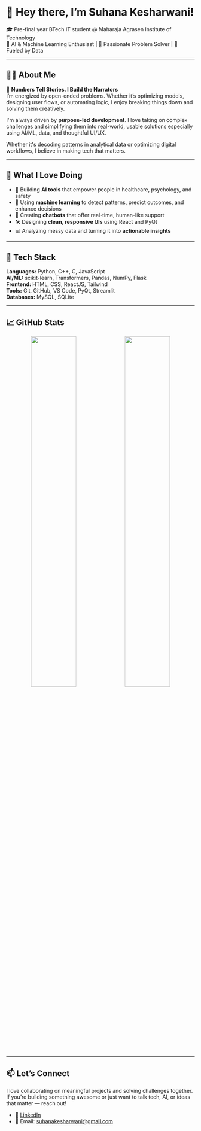 # 👋 Hey there, I’m Suhana Kesharwani!

🎓 Pre-final year BTech IT student @ Maharaja Agrasen Institute of Technology  
🧠 AI & Machine Learning Enthusiast | 🚀 Passionate Problem Solver | 💬 Fueled by Data  

---

## 👩‍💻 About Me

🔢 **Numbers Tell Stories. I Build the Narrators**  
I’m energized by open-ended problems. Whether it’s optimizing models, designing user flows, or automating logic, I enjoy breaking things down and solving them creatively.

I'm always driven by **purpose-led development**. I love taking on complex challenges and simplifying them into real-world, usable solutions especially using AI/ML, data, and thoughtful UI/UX.

Whether it's decoding patterns in analytical data or optimizing digital workflows, I believe in making tech that matters.

---

## 🌟 What I Love Doing

- 🔬 Building **AI tools** that empower people in healthcare, psychology, and safety  
- 🧠 Using **machine learning** to detect patterns, predict outcomes, and enhance decisions  
- 💬 Creating **chatbots** that offer real-time, human-like support  
- 🛠️ Designing **clean, responsive UIs** using React and PyQt  
- 📊 Analyzing messy data and turning it into **actionable insights**  

---

## 🔧 Tech Stack

**Languages:** Python, C++, C, JavaScript  
**AI/ML:** scikit-learn, Transformers, Pandas, NumPy, Flask  
**Frontend:** HTML, CSS, ReactJS, Tailwind  
**Tools:** Git, GitHub, VS Code, PyQt, Streamlit  
**Databases:** MySQL, SQLite  

---

## 📈 GitHub Stats

<p align="center">
  <img src="https://github-readme-stats.vercel.app/api?username=suhanakesharwani&show_icons=true&theme=tokyonight" width="49%"/>
  <img src="https://github-readme-streak-stats.herokuapp.com/?user=suhanakesharwani&theme=tokyonight" width="49%"/>
</p>

---

## 📫 Let’s Connect

I love collaborating on meaningful projects and solving challenges together.  
If you’re building something awesome or just want to talk tech, AI, or ideas that matter — reach out!

- 💼 [LinkedIn](https://www.linkedin.com/in/suhanakesharwani/)  
- 📧 Email: suhanakesharwani@gmail.com
